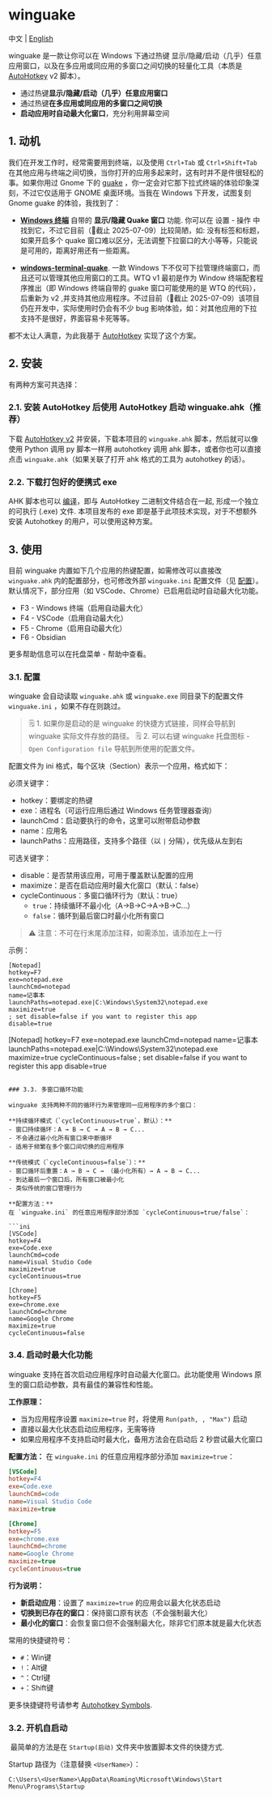 # winguake 

中文 | [English](README_en.md)

winguake 是一款让你可以在 Windows 下通过热键 显示/隐藏/启动（几乎）任意应用窗口，以及在多应用或同应用的多窗口之间切换的轻量化工具（本质是 [AutoHotkey](https://github.com/AutoHotkey/AutoHotkey) v2 脚本）。

- 通过热键**显示/隐藏/启动（几乎）任意应用窗口**
- 通过热键**在多应用或同应用的多窗口之间切换**
- **启动应用时自动最大化窗口**，充分利用屏幕空间

## 1. 动机

我们在开发工作时，经常需要用到终端，以及使用 `Ctrl+Tab` 或 `Ctrl+Shift+Tab` 在其他应用与终端之间切换，当你打开的应用多起来时，这有时并不是件很轻松的事。如果你用过 Gnome 下的 [guake](https://github.com/Guake/guake) ，你一定会对它那下拉式终端的体验印象深刻，不过它仅适用于 GNOME 桌面环境。当我在 Windows 下开发，试图复刻 Gnome guake 的体验，我找到了：

- [**Windows 终端**](https://github.com/microsoft/terminal) 自带的 **显示/隐藏 Quake 窗口** 功能. 你可以在 设置 - 操作 中找到它，不过它目前（📅截止 2025-07-09）比较简陋，如: 没有标签和标题，如果开启多个 quake 窗口难以区分，无法调整下拉窗口的大小等等，只能说是可用的，距离好用还有一些距离。
    
- [**windows-terminal-quake**](https://github.com/flyingpie/windows-terminal-quake). 一款 Windows 下不仅可下拉管理终端窗口，而且还可以管理其他应用窗口的工具。WTQ v1 最初是作为 Window 终端配套程序推出（即 Windows 终端自带的 guake 窗口可能使用的是 WTQ 的代码），后重新为 v2 ,并支持其他应用程序。不过目前（📅截止 2025-07-09）该项目仍在开发中，实际使用时仍会有不少 bug 影响体验，如：对其他应用的下拉支持不是很好，界面容易卡死等等。
    

都不太让人满意，为此我基于 [AutoHotkey](https://github.com/AutoHotkey/AutoHotkey) 实现了这个方案。

## 2. 安装

有两种方案可共选择：

### 2.1. 安装 AutoHotkey 后使用 AutoHotkey 启动 winguake.ahk（推荐）

下载 [AutoHotkey v2](https://autohotkey.com/download/ahk-v2.exe) 并安装，下载本项目的 `winguake.ahk` 脚本，然后就可以像使用 Python 调用 py 脚本一样用 autohotkey 调用 ahk 脚本，或者你也可以直接点击 `winguake.ahk`（如果关联了打开 ahk 格式的工具为 autohotkey 的话）。

### 2.2. 下载打包好的便携式 exe

AHK 脚本也可以 [编译](https://wyagd001.github.io/v2/docs/Scripts.htm#ahk2exe)，即与 AutoHotkey 二进制文件结合在一起, 形成一个独立的可执行 (.exe) 文件. 本项目发布的 exe 即是基于此项技术实现，对于不想额外安装 Autohotkey 的用户，可以使用这种方案。

## 3. 使用

目前 winguake 内置如下几个应用的热键配置，如需修改可以直接改 `winguake.ahk` 内的配置部分，也可修改外部 `winguake.ini` 配置文件（见 [配置](#配置)）。默认情况下，部分应用（如 VSCode、Chrome）已启用启动时自动最大化功能。

- F3 - Windows 终端（启用自动最大化）
- F4 - VSCode（启用自动最大化）
- F5 - Chrome（启用自动最大化）
- F6 - Obsidian


更多帮助信息可以在托盘菜单 - 帮助中查看。

### 3.1. 配置

winguake 会自动读取 `winguake.ahk` 或 `winguake.exe` 同目录下的配置文件 `winguake.ini` ，如果不存在则跳过。

> 🗒️ 1. 如果你是启动的是 winguake 的快捷方式链接，同样会导航到 winguake 实际文件存放的路径。
> 🗒️ 2. 可以右键 winguake 托盘图标 - `Open Configuration file` 导航到所使用的配置文件。

配置文件为 ini 格式，每个区块（Section）表示一个应用，格式如下：

必须关键字：

- hotkey：要绑定的热键
- exe：进程名（可运行应用后通过 Windows 任务管理器查询）
- launchCmd：启动要执行的命令，这里可以附带启动参数
- name：应用名
- launchPaths：应用路径，支持多个路径（以 `|` 分隔），优先级从左到右

可选关键字：

- disable：是否禁用该应用，可用于覆盖默认配置的应用
- maximize：是否在启动应用时最大化窗口（默认：false）
- cycleContinuous：多窗口循环行为（默认：true）
  - `true`：持续循环不最小化（A→B→C→A→B→C...）
  - `false`：循环到最后窗口时最小化所有窗口

> ⚠️ 注意：不可在行末尾添加注释，如需添加，请添加在上一行

示例：

```
[Notepad]
hotkey=F7
exe=notepad.exe
launchCmd=notepad
name=记事本
launchPaths=notepad.exe|C:\Windows\System32\notepad.exe
maximize=true
; set disable=false if you want to register this app
disable=true

```
[Notepad]
hotkey=F7
exe=notepad.exe
launchCmd=notepad
name=记事本
launchPaths=notepad.exe|C:\Windows\System32\notepad.exe
maximize=true
cycleContinuous=false
; set disable=false if you want to register this app
disable=true

```

### 3.3. 多窗口循环功能

winguake 支持两种不同的循环行为来管理同一应用程序的多个窗口：

**持续循环模式（`cycleContinuous=true`，默认）：**
- 窗口持续循环：A → B → C → A → B → C...
- 不会通过最小化所有窗口来中断循环
- 适用于频繁在多个窗口间切换的应用程序

**传统模式（`cycleContinuous=false`）：**
- 窗口循环后重置：A → B → C → （最小化所有）→ A → B → C...
- 到达最后一个窗口后，所有窗口被最小化
- 类似传统的窗口管理行为

**配置方法：**
在 `winguake.ini` 的任意应用程序部分添加 `cycleContinuous=true/false`：

```ini
[VSCode]
hotkey=F4
exe=Code.exe
launchCmd=code
name=Visual Studio Code
maximize=true
cycleContinuous=true

[Chrome]
hotkey=F5
exe=chrome.exe
launchCmd=chrome
name=Google Chrome
maximize=true
cycleContinuous=false
```

### 3.4. 启动时最大化功能

winguake 支持在首次启动应用程序时自动最大化窗口。此功能使用 Windows 原生的窗口启动参数，具有最佳的兼容性和性能。

**工作原理：**
- 当为应用程序设置 `maximize=true` 时，将使用 `Run(path, , "Max")` 启动
- 直接以最大化状态启动应用程序，无需等待
- 如果应用程序不支持启动时最大化，备用方法会在启动后 2 秒尝试最大化窗口

**配置方法：**
在 `winguake.ini` 的任意应用程序部分添加 `maximize=true`：

```ini
[VSCode]
hotkey=F4
exe=Code.exe
launchCmd=code
name=Visual Studio Code
maximize=true

[Chrome]
hotkey=F5
exe=chrome.exe
launchCmd=chrome
name=Google Chrome
maximize=true
cycleContinuous=true
```

**行为说明：**
- **新启动应用**：设置了 `maximize=true` 的应用会以最大化状态启动
- **切换到已存在的窗口**：保持窗口原有状态（不会强制最大化）
- **最小化的窗口**：会恢复窗口但不会强制最大化，除非它们原本就是最大化状态

常用的快捷键符号：

- `#`：Win键
- `!`：Alt键
- `^`：Ctrl键
- `+`：Shift键

更多快捷键符号请参考 [Autohotkey Symbols](https://www.autohotkey.com/docs/v2/Hotkeys.htm#Symbols).

### 3.2. 开机自启动

 最简单的方法是在 `Startup(启动)` 文件夹中放置脚本文件的快捷方式.

Startup 路径为（注意替换 `<UserName>`）：

```
C:\Users\<UserName>\AppData\Roaming\Microsoft\Windows\Start Menu\Programs\Startup
```
